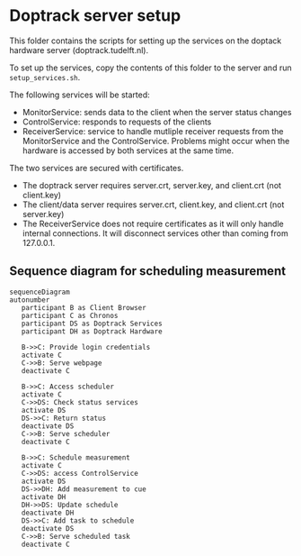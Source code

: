 # Doptrack server setup

This folder contains the scripts for setting up the services on the doptack hardware server (doptrack.tudelft.nl).

To set up the services, copy the contents of this folder to the server and run `setup_services.sh`.

The following services will be started:
- MonitorService: sends data to the client when the server status changes
- ControlService: responds to requests of the clients 
- ReceiverService: service to handle mutliple receiver requests from the MonitorService and the ControlService. Problems might occur when the hardware is accessed by both services at the same time.

The two services are secured with certificates. 
- The doptrack server requires server.crt, server.key, and client.crt (not client.key)
- The client/data server requires server.crt, client.key, and client.crt (not server.key)
- The ReceiverService does not require certificates as it will only handle internal connections. It will disconnect services other than coming from 127.0.0.1.

## Sequence diagram for scheduling measurement

```mermaid
sequenceDiagram
autonumber
   participant B as Client Browser
   participant C as Chronos
   participant DS as Doptrack Services
   participant DH as Doptrack Hardware

   B->>C: Provide login credentials 
   activate C 
   C->>B: Serve webpage
   deactivate C

   B->>C: Access scheduler
   activate C
   C->>DS: Check status services
   activate DS
   DS->>C: Return status
   deactivate DS
   C->>B: Serve scheduler
   deactivate C

   B->>C: Schedule measurement
   activate C
   C->>DS: access ControlService
   activate DS
   DS->>DH: Add measurement to cue
   activate DH
   DH->>DS: Update schedule
   deactivate DH
   DS->>C: Add task to schedule
   deactivate DS
   C->>B: Serve scheduled task
   deactivate C 

```
 